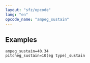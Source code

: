 ```yaml
---
layout: "sfz/opcode"
lang: "en"
opcode_name: "ampeg_sustain"
---
```

## Examples

```
ampeg_sustain=40.34
pitcheg_sustain=10(eg type)_sustain
```
